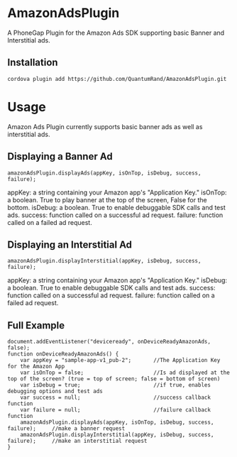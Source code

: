 AmazonAdsPlugin
===============

A PhoneGap Plugin for the Amazon Ads SDK supporting basic Banner and Interstitial ads.

Installation
------------
```
cordova plugin add https://github.com/QuantumRand/AmazonAdsPlugin.git
```

Usage
=====

Amazon Ads Plugin currently supports basic banner ads as well as interstitial ads.

Displaying a Banner Ad
----------------------
```
amazonAdsPlugin.displayAds(appKey, isOnTop, isDebug, success, failure);
```
appKey: a string containing your Amazon app's "Application Key."
isOnTop: a boolean. True to play banner at the top of the screen, False for the bottom.
isDebug: a boolean. True to enable debuggable SDK calls and test ads.
success: function called on a successful ad request.
failure: function called on a failed ad request.

Displaying an Interstitial Ad
-----------------------------
```
amazonAdsPlugin.displayInterstitial(appKey, isDebug, success, failure);
```
appKey: a string containing your Amazon app's "Application Key."
isDebug: a boolean. True to enable debuggable SDK calls and test ads.
success: function called on a successful ad request.
failure: function called on a failed ad request.

Full Example
------------

```
document.addEventListener("deviceready", onDeviceReadyAmazonAds, false);
function onDeviceReadyAmazonAds() {
	var appKey = "sample-app-v1_pub-2";       //The Application Key for the Amazon App
	var isOnTop = false;                      //Is ad displayed at the top of the screen? (true = top of screen; false = bottom of screen)
	var isDebug = true;                       //if true, enables debugging options and test ads
	var success = null;                       //success callback function
	var failure = null;                       //failure callback function
	amazonAdsPlugin.displayAds(appKey, isOnTop, isDebug, success, failure);		//make a banner request
	amazonAdsPlugin.displayInterstitial(appKey, isDebug, success, failure);		//make an interstitial request
}
```
